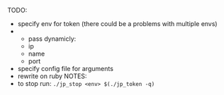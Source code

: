 TODO: 
- specify env for token (there could be a problems with multiple envs)
- - pass dynamicly:
  - ip
  - name
  - port
- specify config file for arguments
- rewrite on ruby
NOTES:
- to stop run: `./jp_stop <env> $(./jp_token -q)`
